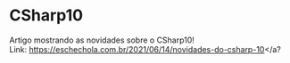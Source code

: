 # CSharp10
Artigo mostrando as novidades sobre o CSharp10!
<br>
Link: <a href="https://eschechola.com.br/2021/06/14/novidades-do-csharp-10">https://eschechola.com.br/2021/06/14/novidades-do-csharp-10</a?
